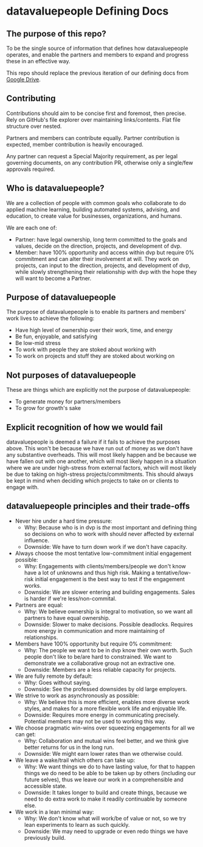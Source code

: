 # datavaluepeople Defining Docs

## The purpose of this repo?

To be the single source of information that defines how datavaluepeople operates, and enable the
partners and members to expand and progress these in an effective way.

This repo should replace the previous iteration of our defining docs from [Google Drive][link to
old docs].

## Contributing

Contributions should aim to be concise first and foremost, then precise. Rely on GitHub's file
explorer over maintaining links/contents. Flat file structure over nested.

Partners and members can contribute equally. Partner contribution is expected, member contribution
is heavily encouraged.

Any partner can request a Special Majority requirement, as per legal governing documents, on any
contribution PR, otherwise only a single/few approvals required.

## Who is datavaluepeople?

We are a collection of people with common goals who collaborate to do applied machine learning,
building automated systems, advising, and education, to create value for businesses, organizations,
and humans.

We are each one of:
- Partner: have legal ownership, long term committed to the goals and values, decide on the
  direction, projects, and development of dvp.
- Member: have 100% opportunity and access within dvp but require 0% commitment and can alter
  their involvement at will. They work on projects, can input to the direction, projects, and
  development of dvp, while slowly strengthening their relationship with dvp with the hope they
  will want to become a Partner.

## Purpose of datavaluepeople

The purpose of datavaluepeople is to enable its partners and members' work lives to achieve the
following:
- Have high level of ownership over their work, time, and energy
- Be fun, enjoyable, and satisfying
- Be low-mid stress
- To work with people they are stoked about working with
- To work on projects and stuff they are stoked about working on

## Not purposes of datavaluepeople

These are things which are explicitly not the purpose of datavaluepeople:
- To generate money for partners/members
- To grow for growth's sake

## Explicit recognition of how we would fail

datavaluepeople is deemed a failure if it fails to achieve the purposes above. This won't be
because we have run out of money as we don't have any substantive overheads. This will most likely
happen and be because we have fallen out with one another, which will most likely happen in a
situation where we are under high-stress from external factors, which will most likely be due to
taking on high-stress projects/commitments. This should always be kept in mind when deciding
which projects to take on or clients to engage with.


## datavaluepeople principles and their trade-offs

- Never hire under a hard time pressure:
    - Why: Because who is in dvp is _the_ most important and defining thing so decisions on who to
      work with should never affected by external influence.
    - Downside: We have to turn down work if we don't have capacity.
- Always choose the most tentative low-commitment initial engagement possible:
    - Why: Engagements with clients/members/people we don't know have a lot of unknowns and thus
      high risk. Making a tentative/low-risk initial engagement is the best way to test if the
      engagement works.
    - Downside: We are slower entering and building engagements. Sales is harder if we're
      less/non-commital.
- Partners are equal:
    - Why: We believe ownership is integral to motivation, so we want all partners to have equal
      ownership.
    - Downside: Slower to make decisions. Possible deadlocks. Requires more energy in communication
      and more maintaining of relationships.
- Members have 100% opportunity but require 0% commitment:
    - Why: The people we want to be in dvp know their own worth. Such people don't like to be/are
      hard to constrained. We want to demonstrate we a collaborative group not an extractive one.
    - Downside: Members are a less reliable capacity for projects.
- We are fully remote by default:
    - Why: Goes without saying.
    - Downside: See the professed downsides by old large employers.
- We strive to work as asynchronously as possible:
    - Why: We believe this is more efficient, enables more diverse work styles, and makes for a
      more flexible work life and enjoyable life.
    - Downside: Requires more energy in communicating precisely. Potential members may not be used
      to working this way.
- We choose pragmatic win-wins over squeezing engagements for all we can get:
    - Why: Collaboration and mutual wins feel better, and we think give better returns for us in
      the long run.
    - Downside: We might earn lower rates than we otherwise could.
- We leave a wake/trail which others can take up:
    - Why: We want things we do to have lasting value, for that to happen things we do need to be
      able to be taken up by others (including our future selves), thus we leave our work in a
      comprehensible and accessible state.
    - Downside: It takes longer to build and create things, because we need to do extra work to
      make it readily continuable by someone else.
- We work in a lean minimal way:
    - Why: We don't know what will work/be of value or not, so we try lean experiments to learn as
      such quickly.
    - Downside: We may need to upgrade or even redo things we have previously build.


[link to old docs]: https://docs.google.com/document/d/1aI_ywv-VXqnCAddv9bWmHjt0_msr3S4MmCe5nvH1jlM/edit?usp=sharing
